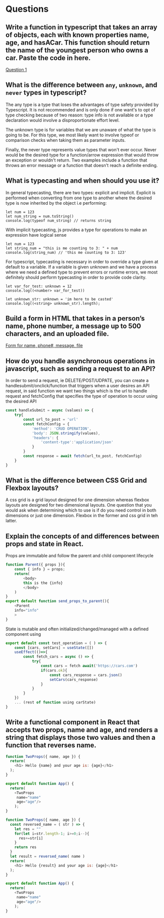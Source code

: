 # Questions
## Write a function in typescript that takes an array of objects, each with known properties name, age, and hasACar. This function should return the name of the youngest person who owns a car. Paste the code in here.
[Question 1](Q1.ts)

## What is the difference between `any`, `unknown`, and `never` types in typescript?
The any type is a type that loses the advantages of type safety provided by Typescript. It is not recommended and is only done if one want's to opt of type checking because of two reason: type info is not available or a type declaration would involve a disproportionate effort level.

The unknown type is for variables that we are unaware of what the type is going to be. For this type, we most likely want to involve typeof or comparison checks when taking them as parameter inputs.

Finally, the never type represents value types that won't ever occur. Never would be the desired type for a function/arrow expression that would throw an exception or wouldn't return. Two examples include a function that throws an error message or a function that doesn't reach a definite ending.

## What is typecasting and when should you use it?
In general typecasting, there are two types: explicit and implicit. Explicit is performed when converting from one type to another where the desired type is now inherited by the object i.e performing:
```
let num = 123
let num_string = num.toString()
console.log(typeof num_string) // returns string
```
With implicit typecasting, js provides a type for operations to make an expression have logical sense
```
let num = 123
let string_num = "this is me counting to 3: " + num
console.log(string_num) // 'this me counting to 3: 123'
```

For typescript, typecasting is necessary in order to override a type given at default to a variable. If a variable is given unknown and we have a process where we need a defined type to prevent errors or runtime errors, we most definitely should perform typecasting in order to provide code clarity.

```
let var_for_test: unknown = 12
console.log((<number> var_for_test))

let unknown_str: unknown = 'im here to be casted'
console.log((<string> unknown_str).length);
```

## Build a form in HTML that takes in a person’s name, phone number, a message up to 500 characters, and an uploaded file.
[Form for name, phone#, message, file](form.html)

## How do you handle asynchronous operations in javascript, such as sending a request to an API?
In order to send a request, ie DELETE/POST/UDPATE, you can create a handlesubmit/onclick/function that triggers when a user desires an API request, in said function we want two things which is the url to handle request and fetchConfig that specifies the type of operation to occur using the desired API
```js
const handleSubmit = async (values) => {
    try{
        const url_to_post = 'url'
        const fetchConfig = {
            'method': 'CRUD OPERATION',
            'body': JSON.stringify(values),
            'headers': {
                'content-type':'application/json'
            }
        }
        const response = await fetch(url_to_post, fetchConfig)
    }
}
```


## What is the difference between CSS Grid and Flexbox layouts?
A css grid is a grid layout designed for one dimension whereas flexbox layouts are designed for two dimensional layouts. One question that you would ask when determining which to use is if do you need control in both dimensions or just one dimension. Flexbox in the former and css grid in teh latter.

## Explain the concepts of and differences between props and state in React.
Props are immutable and follow the parent and child component lifecycle
```js
function Parent({ props }){
    const { info } = props;
    return(
        <body>
        this is the {info}
        </body>
    )
}
export default function send_props_to_parent(){
    <Parent
    info="info"
    >
}
```


State is mutable and often initialized/changed/managed with a defined component using
```js
export default const test_operation = ( ) => {
    const [cars, setCars] = useState([])
    useEffect(()=>{
        const fetch_cars = async () => {
            try{
                const cars = fetch await('https://cars.com')
                if(cars.ok){
                    const cars_response = cars.json()
                    setCars(cars_response)
                }
            }
        }
    })
    ... (rest of function using carState)
}
```

## Write a functional component in React that accepts two props, name and age, and renders a string that displays those two values and then a function that reverses name.
```js
function TwoProps({ name, age }) {
  return(
    <h1> Hello {name} and your age is: {age}</h1>
  );
}

export default function App() {
  return(
    <TwoProps
     name="name"
     age="age"/>
    );
}
```
```js
function TwoProps({ name, age }) {
  const reversed_name = ( str ) => {
    let res = ""
    for(let i=str.length-1; i>=0;i--){
      res+=str[i]
    }
    return res
  }
  let result = reversed_name( name )
  return(
    <h1> Hello {result} and your age is: {age}</h1>
  );
}

export default function App() {
  return(
    <TwoProps
     name="name"
     age="age"/>
    );
}

```
